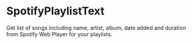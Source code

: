 # SpotifyPlaylistText
Get list of songs including name, artist, album, date added and duration from Spotify Web Player for your playlists.
